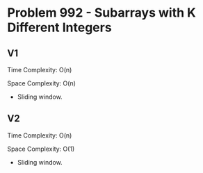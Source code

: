 # Problem 992 - Subarrays with K Different Integers

## V1

Time Complexity: O(n)

Space Complexity: O(n)

- Sliding window.

## V2

Time Complexity: O(n)

Space Complexity: O(1)

- Sliding window.